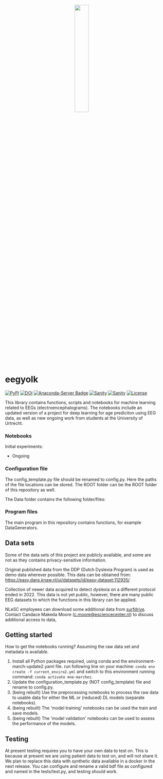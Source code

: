 <p align="center">
    <img style="width: 30%; height: 30%" src="https://github.com/NLeSC/ePodium/blob/main/eegyolk_logo.png">
</p>

# eegyolk

[![PyPI](https://img.shields.io/pypi/v/eegyolk.svg)](https://pypi.python.org/pypi/eegyolk/)
[![DOI](https://zenodo.org/badge/DOI/10.5281/zenodo.6865762.svg)](https://doi.org/10.5281/zenodo.6865762)
[![Anaconda-Server Badge](https://anaconda.org/eegyolk/eegyolk/badges/version.svg)](https://anaconda.org/eegyolk/eegyolk)
[![Sanity](https://github.com/eegyolk-ai/eegyolk/actions/workflows/on-commit.yml/badge.svg)](https://github.com/eegyolk-ai/eegyolk/actions/workflows/on-commit.yml)
[![Sanity](https://github.com/eegyolk-ai/eegyolk/actions/workflows/on-tag.yml/badge.svg)](https://github.com/eegyolk-ai/eegyolk/actions/workflows/on-tag.yml)
[![License](https://img.shields.io/badge/License-Apache_2.0-blue.svg)](https://opensource.org/licenses/Apache-2.0)


This library contains functions, scripts and notebooks for machine learning related to EEGs (electroencephalograms). The notebooks include an updated version of a project for deep learning for age prediciton using EEG data, as well as new ongoing work from students at the University of Urtrecht.

### Notebooks

Initial experiments:
- Ongoing


### Configuration file

The config_template.py file should be renamed to config.py. Here the paths of the file locations can be stored. The ROOT folder can be the ROOT folder of this repository as well.

The Data folder contains the following folder/files:




### Program files

The main program in this repository contains functions, for example DataGenerators.


## Data sets

Some of the data sets of this project are publicly available, and some are not  as they contains privacy-sensitive information.

Original published data from the DDP (Dutch Dyslexia Program) is used as demo data wherever possible. This data can be obtained from:
https://easy.dans.knaw.nl/ui/datasets/id/easy-dataset:112935/ 

Collection of newer data acquired to detect dyslexia on a different protocol ended in 2022. This data is not yet public, however, there are many public EEG datasets to which the functions in this library can be applied.

NLeSC employees can download some additional data from [surfdrive](https://surfdrive.surf.nl/files/index.php/s/mkwBAisnYUaPRhy).
Contact Candace Makeda Moore (c.moore@esciencecenter.nl) to discuss additional access to data,

## Getting started

How to get the notebooks running? Assuming the raw data set and metadata is available.

1. Install all Python packages required, using conda and the environment-march-update2.yaml file.
    run following line on your machine: `conda env create -f current_enviro2.yml` and switch to this environment running command: `conda activate mne-marchez`.
2. Update the configuration_template.py (NOT config_template) file and rename to config.py.
3. (being rebuilt) Use the preprocessing notebooks to process the raw data to usable data for either the ML or (reduced) DL models (separate notebooks).
4. (being rebuilt) The 'model training' notebooks can be used the train and save models.
5. (being rebuilt) The 'model validation' notebooks can be used to assess the performance of the models.

## Testing
At present testing requires you to have your own data to test on. This is because at present we are using patient data to test on, and will not share it. We plan to replace this data with synthetic data available in a docker in the next release. You can configure and rename a valid bdf file as configured and named in the tests/test.py, and testing should work.